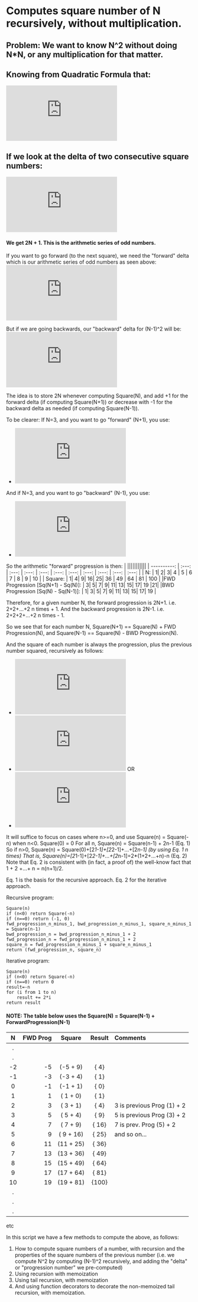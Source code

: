 # Computes square number of N recursively, without multiplication.

## Problem: We want to know N^2 without doing N*N, or any multiplication for that matter.

## Knowing from Quadratic Formula that:
![equation](http://latex.codecogs.com/png.latex?%28N&plus;1%29%5E2%20%3D%20N%5E2%20&plus;%202N%20&plus;%201)

## If we look at the delta of two consecutive square numbers:
![equation](http://latex.codecogs.com/png.latex?%28N&plus;1%29%5E2%20-%20N%5E2%20%3D%20N%5E2%20&plus;2N%20&plus;1%20-%20N%5E2%20%5CRightarrow%202N%20&plus;%201)

#### We get 2N + 1.  This is the arithmetic series of odd numbers.

If you want to go forward (to the next square), we need the "forward" delta which is our arithmetic series of odd numbers as seen above:
![equation](http://latex.codecogs.com/png.latex?%28N%5E2%29%20-%20%28N-1%29%5E2%20%3D%202N&plus;1)

But if we are going backwards, our "backward" delta for (N-1)^2 will be:
![equation](http://latex.codecogs.com/png.latex?2%28N-1%29&plus;1%20%5Crightarrow%202N%20-2%20&plus;%201%20%5Crightarrow%202N-1)

The idea is to store 2N whenever computing Square(N), and add +1 for the forward delta (if computing Square(N+1)) or decrease with -1 for the backward delta as needed (if computing Square(N-1)).

To be clearer: If N=3, and you want to go "forward" (N+1), you use:
- ![equation](http://latex.codecogs.com/png.latex?Square%283%29%20&plus;%20%7BForwardDelta%7D%283%29%20%5CRightarrow%209%20&plus;%207%20%5CRightarrow%2016%20%5Cequiv%20Square%284%29)

And if N=3, and you want to go "backward" (N-1), you use:
- ![equation](http://latex.codecogs.com/png.latex?Square%283%29%20-%20%7BBackwardDelta%7D%283%29%20%5CRightarrow%209%20-%205%20%5CRightarrow%204%20%5Cequiv%20Square%282%29)

So the arithmetic "forward" progression is then:
|             |||||||||||
| ----------: | :---: | :---: | :---: | :---: | :---: | :---: | :---: | :---: | :---: | :---: |
|          N: |   1|  2|  3| 4 | 5 |  6 |  7 |  8 |  9 | 10 |
|     Square: |   1|  4|  9| 16| 25| 36 | 49 | 64 | 81 | 100 |
|FWD Progression [Sq(N+1) - Sq(N)]: |   3| 5| 7| 9| 11| 13| 15| 17| 19 |21|
|BWD Progression [Sq(N) - Sq(N-1)]: |   1| 3| 5| 7| 9| 11| 13| 15| 17| 19 |

Therefore, for a given number N, the forward progression is 2N+1. i.e. 2+2+...+2 n times + 1.
And the backward progression is 2N-1. i.e. 2+2+2+...+2 n times - 1.

So we see that for each number N, Square(N+1) == Square(N) + FWD Progression(N), and Square(N-1) == Square(N) - BWD Progression(N).

And the square of each number is always the progression, plus the previous number squared, recursively as follows:
- ![equation](http://latex.codecogs.com/png.latex?Progression%28N%29%5Crightarrow%20Progression%28N-1%29&plus;2)
- ![equation](http://latex.codecogs.com/png.latex?Square%28N%29%20%3D%20Square%28N-1%29%20&plus;%20%7BBackwardProgression%7D%28N%29)
OR
- ![equation](http://latex.codecogs.com/png.latex?Square%28N%29%20%3D%20Square%28N-1%29%20&plus;%20%7BForwardProgression%7D%28N-1%29)

It will suffice to focus on cases where n>=0, and use Square(n) = Square(-n) when n<0.
Square(0) = 0
For all n, Square(n) = Square(n-1) + 2n-1 (Eq. 1)
So if n>0, Square(n) = Square(0)+[2*1-1]+[2*2-1]+...+[2*n-1] (by using Eq. 1 n times)
That is, Square(n)=[2*1-1]+[2*2-1]+...+[2*n-1]=2*(1+2+...+n)-n (Eq. 2)
Note that Eq. 2 is consistent with (in fact, a proof of) the well-know fact that 1 + 2 +...+ n = n(n+1)/2.

Eq. 1 is the basis for the recursive approach. Eq. 2 for the iterative approach.

Recursive program:
```
Square(n)
if (n<0) return Square(-n)
if (n==0) return (-1, 0)
fwd_progression_n_minus_1, bwd_progression_n_minus_1, square_n_minus_1 = Square(n-1)
bwd_progression_n = bwd_progression_n_minus_1 + 2
fwd_progression_n = fwd_progression_n_minus_1 + 2
square_n = fwd_progression_n_minus_1 + square_n_minus_1
return (fwd_progression_n, square_n)
```

Iterative program:
```
Square(n)
if (n<0) return Square(-n)
if (n==0) return 0
result=-n
for (i from 1 to n)
    result += 2*i
return result
```

#### NOTE: The table below uses the Square(N) = Square(N-1) + ForwardProgression(N-1)

| N   |          FWD Prog |   Square | Result| Comments |
| :---: | -----------------: | :--------: | :-----: | :-------- |
|.     |                   |          |       |          |
|.     |                   |          |       |          |
|-2    |             -5|  (-5 + 9) | {  4}|              |
|-1    |            -3|  (-3 + 4) | {  1}|              |
| 0    |            -1|  (-1 + 1) | {  0}|              |
| 1    |             1|  ( 1 + 0) | {  1}|              |
| 2    |             3|  ( 3 + 1) | {  4}  | 3 is previous Prog (1) + 2|
| 3    |             5|  ( 5 + 4) | {  9}  | 5 is previous Prog (3) + 2|
| 4    |             7|  ( 7 + 9) | { 16}  | 7 is prev. Prog (5) + 2|
| 5    |              9|  ( 9 + 16) |{ 25} |  and so on... |
| 6    |            11|  (11 + 25)| { 36}|              |
| 7    |             13|  (13 + 36)| { 49}|              |
| 8    |             15|  (15 + 49)| { 64}|              |
| 9    |             17|  (17 + 64)| { 81}|              |
|10    |             19|  (19 + 81)| {100}|              |
 |.     |                   |          |       |          |
 |.     |                   |          |       |          |
 |.     |                   |          |       |          |
etc

In this script we have a few methods to compute the above, as follows:
1) How to compute square numbers of a number, with recursion and the properties
   of the square numbers of the previous number
   (i.e. we compute N^2 by computing (N-1)^2 recursively, and adding the "delta" or "progression number" we pre-computed)
2) Using recursion with memoization
3) Using tail recursion, with memoization
4) And using function decorators to decorate the non-memoized tail recursion,
with memoization.
